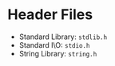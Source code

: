 # Header Files
* Standard Library: `stdlib.h`
* Standard I\O: `stdio.h`
* String Library: `string.h`
